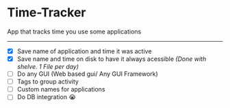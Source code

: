 # Time-Tracker
App that tracks time you use some applications

---

- [x] Save name of application and time it was active
- [x] Save name and time on disk to have it always acessible _(Done with shelve. 1 File per day)_
- [ ] Do any GUI (Web based gui/ Any GUI Framework)
- [ ] Tags to group activity
- [ ] Custom names for applications
- [ ] Do DB integration 😭
